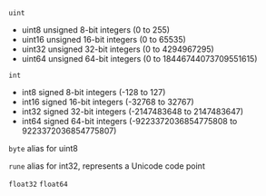 `uint`
* uint8 unsigned 8-bit integers (0 to 255)
* uint16 unsigned 16-bit integers (0 to 65535)
* uint32 unsigned 32-bit integers (0 to 4294967295)
* uint64 unsigned 64-bit integers (0 to 18446744073709551615)

`int`
* int8 signed 8-bit integers (-128 to 127)
* int16 signed 16-bit integers (-32768 to 32767)
* int32 signed 32-bit integers (-2147483648 to 2147483647)
* int64 signed 64-bit integers (-9223372036854775808 to 9223372036854775807)

`byte` alias for uint8

`rune` alias for int32, represents a Unicode code point

`float32` `float64`